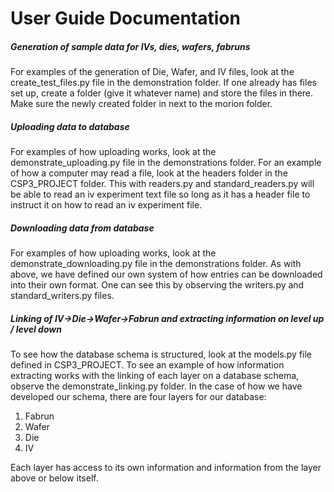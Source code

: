 # User Guide Documentation

##### Generation of sample data for IVs, dies, wafers, fabruns
For examples of the generation of Die, Wafer, and IV files, look at the create_test_files.py file in the demonstration folder.
If one already has files set up, create a folder (give it whatever name) and store the files in there. Make sure the newly created folder in next to the morion folder.

##### Uploading data to database
For examples of how uploading works, look at the demonstrate_uploading.py file in the demonstrations folder.
For an example of how a computer may read a file, look at the headers folder in the CSP3_PROJECT folder.
This with readers.py and standard_readers.py will be able to read an iv experiment text file so long as it has a header file to instruct it on how to read an iv experiment file.

##### Downloading data from database
For examples of how uploading works, look at the demonstrate_downloading.py file in the demonstrations folder.
As with above, we have defined our own system of how entries can be downloaded into their own format.
One can see this by observing the writers.py and standard_writers.py files.

##### Linking of IV->Die->Wafer->Fabrun and extracting information on level up / level down
To see how the database schema is structured, look at the models.py file defined in CSP3_PROJECT.
To see an example of how information extracting works with the linking of each layer on a database schema, observe the demonstrate_linking.py folder.
In the case of how we have developed our schema, there are four layers for our database:

1. Fabrun
2. Wafer
3. Die
4. IV

Each layer has access to its own information and information from the layer above or below itself.

